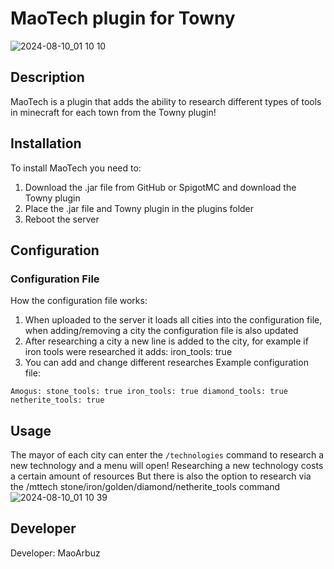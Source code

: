 
# MaoTech plugin for Towny
![2024-08-10_01 10 10](https://github.com/user-attachments/assets/7d3def88-2e96-436b-bbe1-27811a60d563)


## Description

MaoTech is a plugin that adds the ability to research different types of tools in minecraft for each town from the Towny plugin!

## Installation

To install MaoTech you need to:
1. Download the .jar file from GitHub or SpigotMC and download the Towny plugin
2. Place the .jar file and Towny plugin in the plugins folder
3. Reboot the server

## Configuration

### Configuration File

How the configuration file works:
1. When uploaded to the server it loads all cities into the configuration file, when adding/removing a city the configuration file is also updated
2. After researching a city a new line is added to the city, for example if iron tools were researched it adds: iron_tools: true
3. You can add and change different researches
Example configuration file:

`Amogus:
  stone_tools: true
  iron_tools: true
  diamond_tools: true
  netherite_tools: true`


## Usage

The mayor of each city can enter the `/technologies` command to research a new technology and a menu will open! Researching a new technology costs a certain amount of resources
But there is also the option to research via the /mttech stone/iron/golden/diamond/netherite_tools command
![2024-08-10_01 10 39](https://github.com/user-attachments/assets/8bb7a022-9f1b-4308-8e20-77cfd383e3b0)


## Developer

Developer: MaoArbuz
